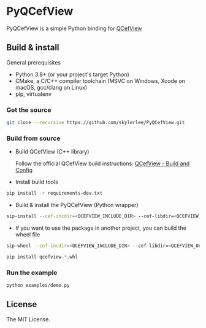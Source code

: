 # PyQCefView

PyQCefView is a simple Python binding for [QCefView](https://github.com/CefView/QCefView)

## Build & install

General prerequisites
- Python 3.8+ (or your project's target Python)
- CMake, a C/C++ compiler toolchain (MSVC on Windows, Xcode on macOS, gcc/clang on Linux)
- pip, virtualenv

### Get the source

```sh
git clone --recursive https://github.com/skylerlee/PyQCefView.git
```

### Build from source

- Build QCefView (C++ library)

  Follow the official QCefView build instructions:
  [QCefView - Build and Config](https://cefview.github.io/QCefView/md_docs_201-_build_and_config.html)

- Install build tools

```sh
pip install -r requirements-dev.txt
```

- Build & install the PyQCefView (Python wrapper)

```sh
sip-install --cef-incdir=<QCEFVIEW_INCLUDE_DIR> --cef-libdir=<QCEFVIEW_OUTPUT_DIR> --cef-lib=QCefView [--verbose]
```

- If you want to use the package in another project, you can build the wheel file

```sh
sip-wheel --cef-incdir=<QCEFVIEW_INCLUDE_DIR> --cef-libdir=<QCEFVIEW_OUTPUT_DIR> --cef-lib=QCefView [--verbose]

pip install qcefview-*.whl
```

### Run the example

```sh
python examples/demo.py
```

## License

The MIT License.
